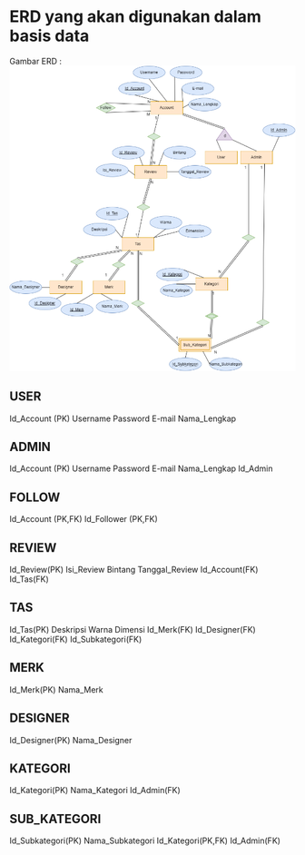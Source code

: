 # ERD yang akan digunakan dalam basis data

Gambar ERD :
![ERD](./ERD.png)

## USER

Id_Account (PK)
Username
Password
E-mail
Nama_Lengkap

## ADMIN

Id_Account (PK)
Username
Password
E-mail
Nama_Lengkap
Id_Admin

## FOLLOW

Id_Account (PK,FK)
Id_Follower (PK,FK)

## REVIEW

Id_Review(PK)
Isi_Review
Bintang
Tanggal_Review
Id_Account(FK)
Id_Tas(FK)

## TAS

Id_Tas(PK)
Deskripsi
Warna
Dimensi
Id_Merk(FK)
Id_Designer(FK)
Id_Kategori(FK)
Id_Subkategori(FK)

## MERK

Id_Merk(PK)
Nama_Merk

## DESIGNER

Id_Designer(PK)
Nama_Designer

## KATEGORI

Id_Kategori(PK)
Nama_Kategori
Id_Admin(FK)

## SUB_KATEGORI

Id_Subkategori(PK)
Nama_Subkategori
Id_Kategori(PK,FK)
Id_Admin(FK)
